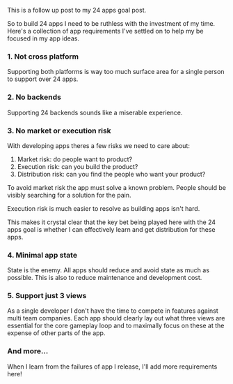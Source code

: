 This is a follow up post to my 24 apps goal post.

So to build 24 apps I need to be ruthless with the investment of my time. Here's a collection of app requirements I've settled on to help my be focused in my app ideas.
### 1. Not cross platform
Supporting both platforms is way too much surface area for a single person to support over 24 apps.
### 2. No backends
Supporting 24 backends sounds like a miserable experience.
### 3. No market or execution risk
With developing apps theres a few risks we need to care about:
1. Market risk: do people want to product?
2. Execution risk: can you build the product?
3. Distribution risk: can you find the people who want your product?

To avoid market risk the app must solve a known problem. People should be visibly searching for a solution for the pain.

Execution risk is much easier to resolve as building apps isn't hard.

This makes it crystal clear that the key bet being played here with the 24 apps goal is whether I can effectively learn and get distribution for these apps.
### 4. Minimal app state
State is the enemy. All apps should reduce and avoid state as much as possible. This is also to reduce maintenance and development cost.
### 5. Support just 3 views
As a single developer I don't have the time to compete in features against multi team companies. Each app should clearly lay out what three views are essential for the core gameplay loop and to maximally focus on these at the expense of other parts of the app.
### And more...
When I learn from the failures of app I release, I'll add more requirements here!